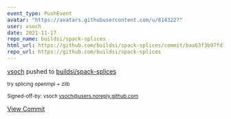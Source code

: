 ```yaml
---
event_type: PushEvent
avatar: "https://avatars.githubusercontent.com/u/814322?"
user: vsoch
date: 2021-11-17
repo_name: buildsi/spack-splices
html_url: https://github.com/buildsi/spack-splices/commit/baa63f3b97fd13641e91c5ebbfe793b414a1f398
repo_url: https://github.com/buildsi/spack-splices
---
```


<a href='https://github.com/vsoch' target='_blank'>vsoch</a> pushed to <a href='https://github.com/buildsi/spack-splices' target='_blank'>buildsi/spack-splices</a>

<small>try splicing openmpi + zlib

Signed-off-by: vsoch <vsoch@users.noreply.github.com></small>

<a href='https://github.com/buildsi/spack-splices/commit/baa63f3b97fd13641e91c5ebbfe793b414a1f398' target='_blank'>View Commit</a>